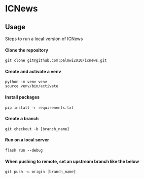 # ICNews

## Usage

Steps to run a local version of ICNews

#### Clone the repository
```
git clone git@github.com:palmwi2010/icnews.git
```

#### Create and activate a venv
```
python -m venv venv
source venv/bin/activate
```
#### Install packages
```
pip install -r requirements.txt
```

#### Create a branch
```
git checkout -b [branch_name]
```

#### Run on a local server
```
flask run --debug
```

#### When pushing to remote, set an upstream branch like the below
```
git push -u origin [branch_name]
```
